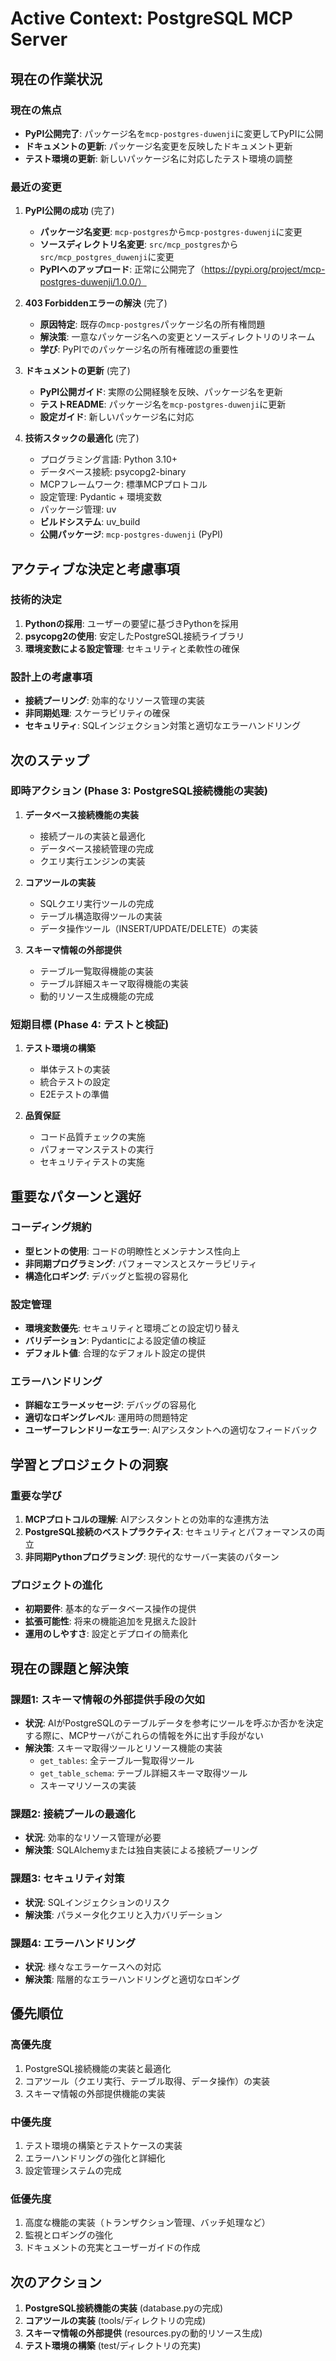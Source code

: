 # Active Context: PostgreSQL MCP Server

## 現在の作業状況

### 現在の焦点
- **PyPI公開完了**: パッケージ名を`mcp-postgres-duwenji`に変更してPyPIに公開
- **ドキュメントの更新**: パッケージ名変更を反映したドキュメント更新
- **テスト環境の更新**: 新しいパッケージ名に対応したテスト環境の調整

### 最近の変更
1. **PyPI公開の成功** (完了)
   - **パッケージ名変更**: `mcp-postgres`から`mcp-postgres-duwenji`に変更
   - **ソースディレクトリ名変更**: `src/mcp_postgres`から`src/mcp_postgres_duwenji`に変更
   - **PyPIへのアップロード**: 正常に公開完了（https://pypi.org/project/mcp-postgres-duwenji/1.0.0/）

2. **403 Forbiddenエラーの解決** (完了)
   - **原因特定**: 既存の`mcp-postgres`パッケージ名の所有権問題
   - **解決策**: 一意なパッケージ名への変更とソースディレクトリのリネーム
   - **学び**: PyPIでのパッケージ名の所有権確認の重要性

3. **ドキュメントの更新** (完了)
   - **PyPI公開ガイド**: 実際の公開経験を反映、パッケージ名を更新
   - **テストREADME**: パッケージ名を`mcp-postgres-duwenji`に更新
   - **設定ガイド**: 新しいパッケージ名に対応

4. **技術スタックの最適化** (完了)
   - プログラミング言語: Python 3.10+
   - データベース接続: psycopg2-binary
   - MCPフレームワーク: 標準MCPプロトコル
   - 設定管理: Pydantic + 環境変数
   - パッケージ管理: uv
   - **ビルドシステム**: uv_build
   - **公開パッケージ**: `mcp-postgres-duwenji` (PyPI)

## アクティブな決定と考慮事項

### 技術的決定
1. **Pythonの採用**: ユーザーの要望に基づきPythonを採用
2. **psycopg2の使用**: 安定したPostgreSQL接続ライブラリ
3. **環境変数による設定管理**: セキュリティと柔軟性の確保

### 設計上の考慮事項
- **接続プーリング**: 効率的なリソース管理の実装
- **非同期処理**: スケーラビリティの確保
- **セキュリティ**: SQLインジェクション対策と適切なエラーハンドリング

## 次のステップ

### 即時アクション (Phase 3: PostgreSQL接続機能の実装)
1. **データベース接続機能の実装**
   - 接続プールの実装と最適化
   - データベース接続管理の完成
   - クエリ実行エンジンの実装

2. **コアツールの実装**
   - SQLクエリ実行ツールの完成
   - テーブル構造取得ツールの実装
   - データ操作ツール（INSERT/UPDATE/DELETE）の実装

3. **スキーマ情報の外部提供**
   - テーブル一覧取得機能の実装
   - テーブル詳細スキーマ取得機能の実装
   - 動的リソース生成機能の完成

### 短期目標 (Phase 4: テストと検証)
1. **テスト環境の構築**
   - 単体テストの実装
   - 統合テストの設定
   - E2Eテストの準備

2. **品質保証**
   - コード品質チェックの実施
   - パフォーマンステストの実行
   - セキュリティテストの実施

## 重要なパターンと選好

### コーディング規約
- **型ヒントの使用**: コードの明瞭性とメンテナンス性向上
- **非同期プログラミング**: パフォーマンスとスケーラビリティ
- **構造化ロギング**: デバッグと監視の容易化

### 設定管理
- **環境変数優先**: セキュリティと環境ごとの設定切り替え
- **バリデーション**: Pydanticによる設定値の検証
- **デフォルト値**: 合理的なデフォルト設定の提供

### エラーハンドリング
- **詳細なエラーメッセージ**: デバッグの容易化
- **適切なロギングレベル**: 運用時の問題特定
- **ユーザーフレンドリーなエラー**: AIアシスタントへの適切なフィードバック

## 学習とプロジェクトの洞察

### 重要な学び
1. **MCPプロトコルの理解**: AIアシスタントとの効率的な連携方法
2. **PostgreSQL接続のベストプラクティス**: セキュリティとパフォーマンスの両立
3. **非同期Pythonプログラミング**: 現代的なサーバー実装のパターン

### プロジェクトの進化
- **初期要件**: 基本的なデータベース操作の提供
- **拡張可能性**: 将来の機能追加を見据えた設計
- **運用のしやすさ**: 設定とデプロイの簡素化

## 現在の課題と解決策

### 課題1: スキーマ情報の外部提供手段の欠如
- **状況**: AIがPostgreSQLのテーブルデータを参考にツールを呼ぶか否かを決定する際に、MCPサーバがこれらの情報を外に出す手段がない
- **解決策**: スキーマ取得ツールとリソース機能の実装
  - `get_tables`: 全テーブル一覧取得ツール
  - `get_table_schema`: テーブル詳細スキーマ取得ツール
  - スキーマリソースの実装

### 課題2: 接続プールの最適化
- **状況**: 効率的なリソース管理が必要
- **解決策**: SQLAlchemyまたは独自実装による接続プーリング

### 課題3: セキュリティ対策
- **状況**: SQLインジェクションのリスク
- **解決策**: パラメータ化クエリと入力バリデーション

### 課題4: エラーハンドリング
- **状況**: 様々なエラーケースへの対応
- **解決策**: 階層的なエラーハンドリングと適切なロギング

## 優先順位

### 高優先度
1. PostgreSQL接続機能の実装と最適化
2. コアツール（クエリ実行、テーブル取得、データ操作）の実装
3. スキーマ情報の外部提供機能の実装

### 中優先度
1. テスト環境の構築とテストケースの実装
2. エラーハンドリングの強化と詳細化
3. 設定管理システムの完成

### 低優先度
1. 高度な機能の実装（トランザクション管理、バッチ処理など）
2. 監視とロギングの強化
3. ドキュメントの充実とユーザーガイドの作成

## 次のアクション
1. **PostgreSQL接続機能の実装** (database.pyの完成)
2. **コアツールの実装** (tools/ディレクトリの完成)
3. **スキーマ情報の外部提供** (resources.pyの動的リソース生成)
4. **テスト環境の構築** (test/ディレクトリの充実)
